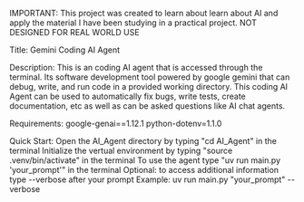 IMPORTANT: This project was created to learn about learn about AI and apply the material I have been studying in a practical project.  NOT DESIGNED FOR REAL WORLD USE

Title: Gemini Coding AI Agent

Description:  This is an coding AI agent that is accessed through the terminal.  Its software development tool powered by google gemini that can debug, write, and run code in a provided working directory.
This coding AI Agent can be used to automatically fix bugs, write tests, create documentation, etc as well as can be asked questions like AI chat agents. 

Requirements:
  google-genai==1.12.1
  python-dotenv=1.1.0

Quick Start: 
  Open the AI_Agent directory by typing "cd AI_Agent" in the terminal
  Initialize the vertual environment by typing "source .venv/bin/activate" in the terminal
  To use the agent type "uv run main.py 'your_prompt'" in the terminal
  Optional: to access additional information type --verbose after your prompt  Example: uv run main.py "your_prompt" --verbose
  
